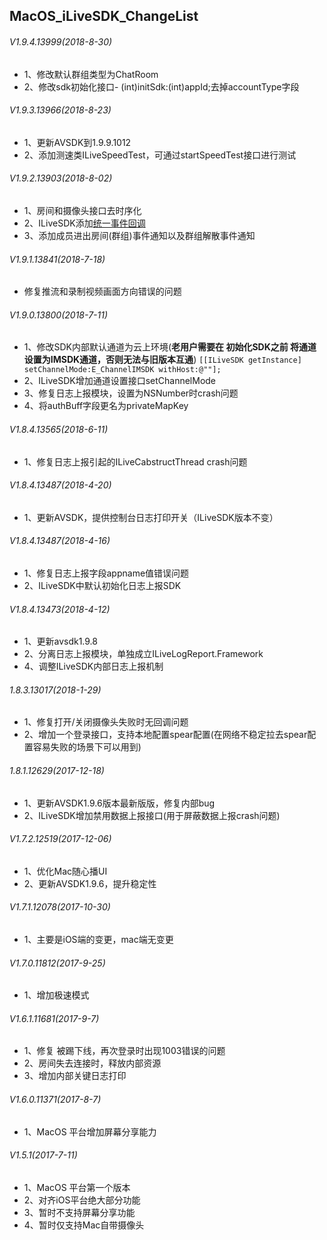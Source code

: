 ## MacOS_iLiveSDK_ChangeList
###### V1.9.4.13999(2018-8-30)
* 1、修改默认群组类型为ChatRoom
* 2、修改sdk初始化接口- (int)initSdk:(int)appId;去掉accountType字段
###### V1.9.3.13966(2018-8-23)
* 1、更新AVSDK到1.9.9.1012
* 2、添加测速类ILiveSpeedTest，可通过startSpeedTest接口进行测试

###### V1.9.2.13903(2018-8-02)
* 1、房间和摄像头接口去时序化
* 2、ILiveSDK添加[统一事件回调](https://github.com/zhaoyang21cn/iLiveSDK_Android_LiveDemo/blob/master/doc/ILiveSDK/EventListener.md)
* 3、添加成员进出房间(群组)事件通知以及群组解散事件通知

###### V1.9.1.13841(2018-7-18)
* 修复推流和录制视频画面方向错误的问题

###### V1.9.0.13800(2018-7-11)
* 1、修改SDK内部默认通道为云上环境(**老用户需要在 初始化SDK之前 将通道设置为IMSDK通道，否则无法与旧版本互通**)
    `[[ILiveSDK getInstance] setChannelMode:E_ChannelIMSDK withHost:@""];`
* 2、ILiveSDK增加通道设置接口setChannelMode
* 3、修复日志上报模块，设置为NSNumber时crash问题
* 4、将authBuff字段更名为privateMapKey

###### V1.8.4.13565(2018-6-11)
* 1、修复日志上报引起的ILiveCabstructThread crash问题

###### V1.8.4.13487(2018-4-20)
* 1、更新AVSDK，提供控制台日志打印开关（ILiveSDK版本不变）

###### V1.8.4.13487(2018-4-16)
* 1、修复日志上报字段appname值错误问题
* 2、ILiveSDK中默认初始化日志上报SDK

###### V1.8.4.13473(2018-4-12)
* 1、更新avsdk1.9.8
* 2、分离日志上报模块，单独成立ILiveLogReport.Framework
* 4、调整ILiveSDK内部日志上报机制

###### 1.8.3.13017(2018-1-29)
* 1、修复打开/关闭摄像头失败时无回调问题
* 2、增加一个登录接口，支持本地配置spear配置(在网络不稳定拉去spear配置容易失败的场景下可以用到)

###### 1.8.1.12629(2017-12-18)
* 1、更新AVSDK1.9.6版本最新版版，修复内部bug
* 2、ILiveSDK增加禁用数据上报接口(用于屏蔽数据上报crash问题)

###### V1.7.2.12519(2017-12-06)
* 1、优化Mac随心播UI
* 2、更新AVSDK1.9.6，提升稳定性

###### V1.7.1.12078(2017-10-30)
* 1、主要是iOS端的变更，mac端无变更

###### V1.7.0.11812(2017-9-25)
* 1、增加极速模式

###### V1.6.1.11681(2017-9-7)
* 1、修复 被踢下线，再次登录时出现1003错误的问题
* 2、房间失去连接时，释放内部资源
* 3、增加内部关键日志打印

###### V1.6.0.11371(2017-8-7)
* 1、MacOS 平台增加屏幕分享能力

###### V1.5.1(2017-7-11)
* 1、MacOS 平台第一个版本
* 2、对齐iOS平台绝大部分功能
* 3、暂时不支持屏幕分享功能
* 4、暂时仅支持Mac自带摄像头
